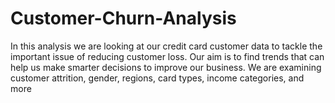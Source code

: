 # Customer-Churn-Analysis
In this analysis we are looking at our credit card customer data to tackle the important issue of reducing customer loss. Our aim is to find trends that can help us make smarter decisions to improve our business. We are examining customer attrition, gender, regions, card types, income categories, and more 
